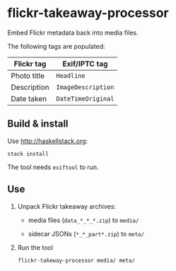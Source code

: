 # flickr-takeaway-processor

Embed Flickr metadata back into media files.

The following tags are populated:

| Flickr tag  | Exif/IPTC tag      |
|-------------|--------------------|
| Photo title | `Headline`         |
| Description | `ImageDescription` |
| Date taken  | `DateTimeOriginal` |

## Build & install

Use <http://haskellstack.org>:

```
stack install
```

The tool needs `exiftool` to run.

## Use

1. Unpack Flickr takeaway archives:

    - media files (`data_*_*_*.zip`) to `media/`

    - sidecar JSONs (`*_*_part*.zip`) to `meta/`

2. Run the tool

    ```
    flickr-takeway-processor media/ meta/
    ```

